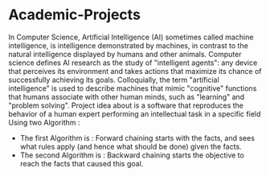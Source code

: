 # Academic-Projects

In Computer Science, Artificial Intelligence (AI) sometimes called machine intelligence, is intelligence demonstrated by machines, in contrast to the natural intelligence displayed by humans and other animals. Computer science defines AI research as the study of "intelligent agents": any device that perceives its environment and takes actions that maximize its chance of successfully achieving its goals. Colloquially, the term "artificial intelligence" is used to describe machines that mimic "cognitive" functions that humans associate with other human minds, such as "learning" and "problem solving".
Project idea about is a software that reproduces the behavior of a human expert performing an intellectual task in a specific field Using two Algorithm :
- The first Algorithm is : Forward chaining starts with the facts, and sees what rules apply (and hence what should be done) given the facts.
- The second Algorithm is : Backward chaining starts the objective to reach the facts that caused this goal.

